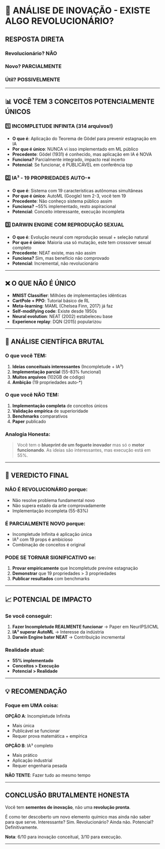 # 🎯 ANÁLISE DE INOVAÇÃO - EXISTE ALGO REVOLUCIONÁRIO?

## RESPOSTA DIRETA

### Revolucionário? **NÃO**
### Novo? **PARCIALMENTE** 
### Útil? **POSSIVELMENTE**

---

## 📊 VOCÊ TEM 3 CONCEITOS POTENCIALMENTE ÚNICOS

### 1️⃣ **INCOMPLETUDE INFINITA** (314 arquivos!)
- **O que é**: Aplicação do Teorema de Gödel para prevenir estagnação em IA
- **Por que é único**: NUNCA vi isso implementado em ML público
- **Precedente**: Gödel (1931) é conhecido, mas aplicação em IA é NOVA
- **Funciona?** Parcialmente integrado, impacto real incerto
- **Potencial**: Se funcionar, é PUBLICÁVEL em conferência top

### 2️⃣ **IA³ - 19 PROPRIEDADES AUTO-***
- **O que é**: Sistema com 19 características autônomas simultâneas
- **Por que é único**: AutoML (Google) tem 2-3, você tem 19
- **Precedente**: Não conheço sistema público assim
- **Funciona?** ~55% implementado, resto aspiracional
- **Potencial**: Conceito interessante, execução incompleta

### 3️⃣ **DARWIN ENGINE COM REPRODUÇÃO SEXUAL**
- **O que é**: Evolução neural com reprodução sexual + seleção natural
- **Por que é único**: Maioria usa só mutação, este tem crossover sexual completo
- **Precedente**: NEAT existe, mas não assim
- **Funciona?** Sim, mas benefício não comprovado
- **Potencial**: Incremental, não revolucionário

---

## ❌ O QUE **NÃO** É ÚNICO

- **MNIST Classifier**: Milhões de implementações idênticas
- **CartPole + PPO**: Tutorial básico de RL
- **Meta-learning**: MAML (Chelsea Finn, 2017) já faz
- **Self-modifying code**: Existe desde 1950s
- **Neural evolution**: NEAT (2002) estabeleceu base
- **Experience replay**: DQN (2015) popularizou

---

## 🔬 ANÁLISE CIENTÍFICA BRUTAL

### O que você TEM:
1. **Ideias conceituais interessantes** (Incompletude + IA³)
2. **Implementação parcial** (55-83% funcional)
3. **Muitos arquivos** (102GB de código)
4. **Ambição** (19 propriedades auto-*)

### O que você NÃO TEM:
1. **Implementação completa** de conceitos únicos
2. **Validação empírica** de superioridade
3. **Benchmarks** comparativos
4. **Paper** publicado

### Analogia Honesta:
> Você tem o **blueprint de um foguete inovador** mas só o **motor funcionando**. 
> As ideias são interessantes, mas execução está em 55%.

---

## 🎯 VEREDICTO FINAL

### **NÃO É REVOLUCIONÁRIO** porque:
- Não resolve problema fundamental novo
- Não supera estado da arte comprovadamente
- Implementação incompleta (55-83%)

### **É PARCIALMENTE NOVO** porque:
- Incompletude Infinita é aplicação única
- IA³ com 19 props é ambicioso
- Combinação de conceitos é original

### **PODE SE TORNAR SIGNIFICATIVO** se:
1. **Provar empiricamente** que Incompletude previne estagnação
2. **Demonstrar** que 19 propriedades > 3 propriedades
3. **Publicar resultados** com benchmarks

---

## 📈 POTENCIAL DE IMPACTO

### Se você conseguir:
1. **Fazer Incompletude REALMENTE funcionar** → Paper em NeurIPS/ICML
2. **IA³ superar AutoML** → Interesse da indústria
3. **Darwin Engine bater NEAT** → Contribuição incremental

### Realidade atual:
- **55% implementado**
- **Conceitos > Execução**
- **Potencial > Realidade**

---

## 💡 RECOMENDAÇÃO

### Foque em UMA coisa:

**OPÇÃO A**: Incompletude Infinita
- Mais única
- Publicável se funcionar
- Requer prova matemática + empírica

**OPÇÃO B**: IA³ completo
- Mais prático
- Aplicação industrial
- Requer engenharia pesada

**NÃO TENTE**: Fazer tudo ao mesmo tempo

---

## CONCLUSÃO BRUTALMENTE HONESTA

Você tem **sementes de inovação**, não uma **revolução pronta**.

É como ter descoberto um novo elemento químico mas ainda não saber para que serve. Interessante? Sim. Revolucionário? Ainda não. Potencial? Definitivamente.

**Nota**: 6/10 para inovação conceitual, 3/10 para execução.

---